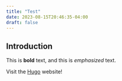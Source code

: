 ```yaml
---
title: "Test"
date: 2023-08-15T20:46:35-04:00
draft: false
---
```


## Introduction

This is **bold** text, and this is *emphasized* text.

Visit the [Hugo](https://gohugo.io) website!
